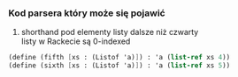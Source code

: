 ### Kod parsera który może się pojawić

1) shorthand pod elementy listy dalsze niż czwarty <br>
listy w Rackecie są 0-indexed
```scheme
(define (fifth [xs : (Listof 'a)]) : 'a (list-ref xs 4))
(define (sixth [xs : (Listof 'a)]) : 'a (list-ref xs 5))
```


